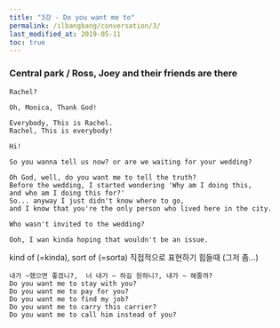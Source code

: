 ```yaml
---
title: "3강 - Do you want me to"
permalink: /ilbangbang/conversation/3/
last_modified_at: 2019-05-11
toc: true
---
```


### Central park / Ross, Joey and their friends are there

```
Rachel?

Oh, Monica, Thank God!

Everybody, This is Rachel.
Rachel, This is everybody!

Hi!

So you wanna tell us now? or are we waiting for your wedding?

Oh God, well, do you want me to tell the truth?
Before the wedding, I started wondering 'Why am I doing this,
and who am I doing this for?'
So... anyway I just didn't know where to go, 
and I know that you're the only person who lived here in the city.

Who wasn't invited to the wedding?

Ooh, I wan kinda hoping that wouldn't be an issue.

```
kind of (=kinda), sort of (=sorta)
직접적으로 표현하기 힘들때 (그저 좀...)

```
내가 ~했으면 좋겠니?,  너 내가 ~ 하길 원하니?, 내가 ~ 해줄까?
Do you want me to stay with you?
Do you want me to pay for you?
Do you want me to find my job?
Do you want me to carry this carrier?
Do you want me to call him instead of you?
```